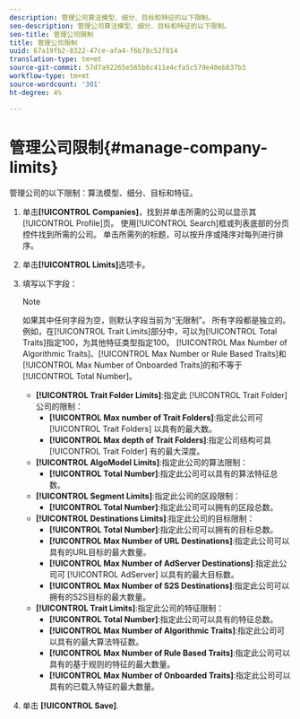 ```yaml
---
description: 管理公司算法模型、细分、目标和特征的以下限制。
seo-description: 管理公司算法模型、细分、目标和特征的以下限制。
seo-title: 管理公司限制
title: 管理公司限制
uuid: 67a19fb2-8322-47ce-afa4-f6b78c52f814
translation-type: tm+mt
source-git-commit: 57d7a92265e565b6c411e4cfa5c579e40eb837b3
workflow-type: tm+mt
source-wordcount: '301'
ht-degree: 4%

---
```



# 管理公司限制{#manage-company-limits}

管理公司的以下限制：算法模型、细分、目标和特征。

<!-- t_company_limits.xml -->

1. 单击&#x200B;**[!UICONTROL Companies]**，找到并单击所需的公司以显示其[!UICONTROL Profile]页。 使用[!UICONTROL Search]框或列表底部的分页控件找到所需的公司。 单击所需列的标题，可以按升序或降序对每列进行排序。
1. 单击&#x200B;**[!UICONTROL Limits]**&#x200B;选项卡。
1. 填写以下字段：

   >[!NOTE]
   >
   >如果其中任何字段为空，则默认字段当前为“无限制”。 所有字段都是独立的。 例如，在[!UICONTROL Trait Limits]部分中，可以为[!UICONTROL Total Traits]指定100，为其他特征类型指定100。 [!UICONTROL Max Number of Algorithmic Traits]、[!UICONTROL Max Number or Rule Based Traits]和[!UICONTROL Max Number of Onboarded Traits]的和不等于[!UICONTROL Total Number]。

   * **[!UICONTROL Trait Folder Limits]**:指定此 [!UICONTROL Trait Folder] 公司的限制：
      * **[!UICONTROL Max number of Trait Folders]**:指定此公司可 [!UICONTROL Trait Folders] 以具有的最大数。
      * **[!UICONTROL Max depth of Trait Folders]**:指定公司结构可具 [!UICONTROL Trait Folder] 有的最大深度。
   * **[!UICONTROL AlgoModel Limits]**:指定此公司的算法限制：
      * **[!UICONTROL Total Number]**:指定此公司可以具有的算法特征总数。
   * **[!UICONTROL Segment Limits]**:指定此公司的区段限制：
      * **[!UICONTROL Total Number]**:指定此公司可以拥有的区段总数。
   * **[!UICONTROL Destinations Limits]**:指定此公司的目标限制：
      * **[!UICONTROL Total Number]**:指定此公司可以拥有的目标总数。
      * **[!UICONTROL Max Number of URL Destinations]**:指定此公司可以具有的URL目标的最大数量。
      * **[!UICONTROL Max Number of AdServer Destinations]**:指定此公司可 [!UICONTROL AdServer] 以具有的最大目标数。
      * **[!UICONTROL Max Number of S2S Destinations]**:指定此公司可以拥有的S2S目标的最大数量。
   * **[!UICONTROL Trait Limits]**:指定此公司的特征限制：
      * **[!UICONTROL Total Number]**:指定此公司可以具有的特征总数。
      * **[!UICONTROL Max Number of Algorithmic Traits]**:指定此公司可以具有的最大算法特征数。
      * **[!UICONTROL Max Number of Rule Based Traits]**:指定此公司可以具有的基于规则的特征的最大数量。
      * **[!UICONTROL Max Number of Onboarded Traits]**:指定此公司可以具有的已载入特征的最大数量。
1. 单击 **[!UICONTROL Save]**.
